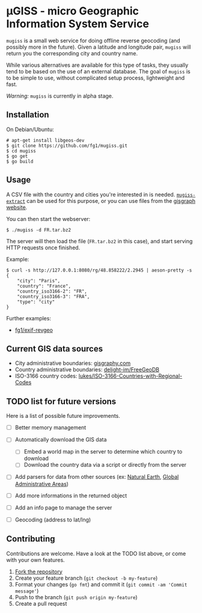 µGISS - micro Geographic Information System Service
===================================================

`mugiss` is a small web service for doing offline reverse geocoding (and possibly more in the future). Given a latitude and longitude pair, `mugiss` will return you the corresponding city and country name.

While various alternatives are available for this type of tasks, they usually tend to be based on the use of an external database.
The goal of `mugiss` is to be simple to use, without complicated setup process, lightweight and fast.

*Warning:* `mugiss` is currently in alpha stage.


## Installation

On Debian/Ubuntu:
```
# apt-get install libgeos-dev
$ git clone https://github.com/fg1/mugiss.git
$ cd mugiss
$ go get
$ go build
```


## Usage

A CSV file with the country and cities you're interested in is needed. [`mugiss-extract`](https://github.com/fg1/mugiss-extract) can be used for this purpose, or you can use files from the [gisgraph website](http://download.gisgraphy.com/openstreetmap/csv/cities/).

You can then start the webserver:
```
$ ./mugiss -d FR.tar.bz2
```
The server will then load the file (`FR.tar.bz2` in this case), and start serving HTTP requests once finished.

Example:
```
$ curl -s http://127.0.0.1:8080/rg/48.858222/2.2945 | aeson-pretty -s
{
    "city": "Paris",
    "country": "France",
    "country_iso3166-2": "FR",
    "country_iso3166-3": "FRA",
    "type": "city"
}
```

Further examples:

- [fg1/exif-revgeo](https://github.com/fg1/exif-revgeo)


## Current GIS data sources

- City administrative boundaries: [gisgraphy.com](http://download.gisgraphy.com/openstreetmap/csv/cities/)
- Country administrative boundaries: [delight-im/FreeGeoDB](https://github.com/delight-im/FreeGeoDB)
- ISO-3166 country codes: [lukes/ISO-3166-Countries-with-Regional-Codes](https://github.com/lukes/ISO-3166-Countries-with-Regional-Codes)


## TODO list for future versions

Here is a list of possible future improvements.

- [ ] Better memory management
- [ ] Automatically download the GIS data
    - [ ] Embed a world map in the server to determine which country to download
    - [ ] Download the country data via a script or directly from the server
- [ ] Add parsers for data from other sources (ex: [Natural Earth](http://www.naturalearthdata.com/downloads/), [Global Administrative Areas](http://www.gadm.org/))
- [ ] Add more informations in the returned object
- [ ] Add an info page to manage the server
- [ ] Geocoding (address to lat/lng)


## Contributing

Contributions are welcome. Have a look at the TODO list above, or come with your own features.

1. [Fork the repository](https://github.com/fg1/mugiss/fork)
2. Create your feature branch (`git checkout -b my-feature`)
3. Format your changes (`go fmt`) and commit it (`git commit -am 'Commit message'`)
4. Push to the branch (`git push origin my-feature`)
5. Create a pull request

